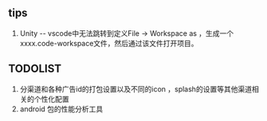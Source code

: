 ## tips
1. Unity -- vscode中无法跳转到定义File -> Workspace as ，生成一个 xxxx.code-workspace文件，然后通过该文件打开项目。


## TODOLIST
1. 分渠道和各种广告id的打包设置以及不同的icon ，splash的设置等其他渠道相关的个性化配置
2. android 包的性能分析工具